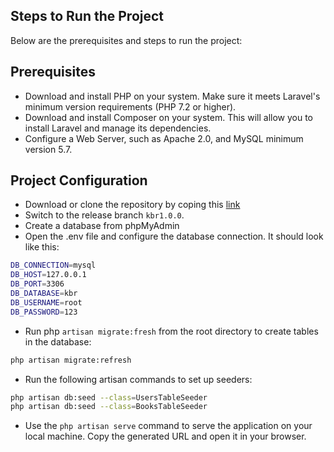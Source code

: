 ## Steps to Run the Project

Below are the prerequisites and steps to run the project:


## Prerequisites

- Download and install PHP on your system. Make sure it meets Laravel's minimum version requirements (PHP 7.2 or higher).
-  Download and install Composer on your system. This will allow you to install Laravel and manage its dependencies.
- Configure a Web Server, such as Apache 2.0, and MySQL minimum version 5.7.

## Project Configuration

- Download or clone the repository by coping this [link](https://github.com/aqilbutt/koinz_book_recommender.git)
- Switch to the release branch `kbr1.0.0`.
- Create a database from phpMyAdmin
- Open the .env file and configure the database connection. It should look like this:

```bash
DB_CONNECTION=mysql
DB_HOST=127.0.0.1
DB_PORT=3306
DB_DATABASE=kbr
DB_USERNAME=root
DB_PASSWORD=123
```
- Run php `artisan migrate:fresh` from the root directory to create tables in the database:

```bash
php artisan migrate:refresh
```
- Run the following artisan commands to set up seeders:

```bash
php artisan db:seed --class=UsersTableSeeder
php artisan db:seed --class=BooksTableSeeder
```
- Use the `php artisan serve` command to serve the application on your local machine. Copy the generated URL and open it in your browser.
